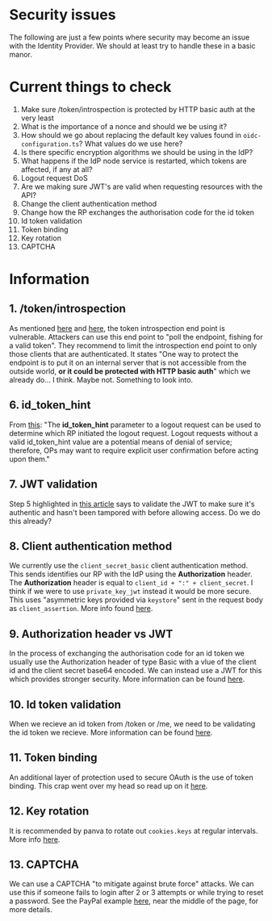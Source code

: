 # Security issues
The following are just a few points where security may become an issue with the Identity Provider. We should at least try to handle these in a basic manor.
>
# Current things to check
>
1. Make sure /token/introspection is protected by HTTP basic auth at the very least
2. What is the importance of a nonce and should we be using it?
3. How should we go about replacing the default key values found in `oidc-configuration.ts`? What values do we use here?
4. Is there specific encryption algorithms we should be using in the IdP?
5. What happens if the IdP node service is restarted, which tokens are affected, if any at all?
6. Logout request DoS
7. Are we making sure JWT's are valid when requesting resources with the API?
8. Change the client authentication method
9. Change how the RP exchanges the authorisation code for the id token
10. Id token validation
11. Token binding
12. Key rotation
13. CAPTCHA
>
# Information
## 1. /token/introspection
As mentioned [here](https://www.oauth.com/oauth2-servers/token-introspection-endpoint/) and [here](https://tools.ietf.org/html/rfc7662#section-4), the token introspection end point is vulnerable. Attackers can use this end point to "poll the endpoint, fishing for a valid token". They recommend to limit the introspection end point to only those clients that are authenticated. It states "One way to protect the endpoint is to put it on an internal server that is not accessible from the outside world, **or it could be protected with HTTP basic auth**" which we already do... I think. Maybe not. Something to look into.
>
## 6. id_token_hint
From [this](https://openid.net/specs/openid-connect-session-1_0.html#Security): 
"The **id_token_hint** parameter to a logout request can be used to determine which RP initiated the logout request. Logout requests without a valid id_token_hint value are a potential means of denial of service; therefore, OPs may want to require explicit user confirmation before acting upon them." 
>
## 7. JWT validation
Step 5 highlighted in [this article](https://medium.com/vandium-software/5-easy-steps-to-understanding-json-web-tokens-jwt-1164c0adfcec) says to validate the JWT to make sure it's authentic and hasn't been tampored with before allowing access. Do we do this already?
>
## 8. Client authentication method
We currently use the `client_secret_basic` client authentication method. This sends identifies our RP with the IdP using the **Authorization** header. The **Authorization** header is equal to `client_id + ":" + client_secret`. I think if we were to use `private_key_jwt` instead it would be more secure. This uses "asymmetric keys provided via `keystore`" sent in the request body as `client_assertion`. More info found [here](https://github.com/panva/node-openid-client#client-authentication-explained).
>
## 9. Authorization header vs JWT
In the process of exchanging the authorisation code for an id token we usually use the Authorization header of type Basic with a vlue of the client id and the client secret base64 encoded. We can instead use a JWT for this which provides stronger security. More information can be found [here](https://connect2id.com/learn/openid-connect#example-auth-code-flow-step-2).
>
## 10. Id token validation
When we recieve an id token from /token or /me, we need to be validating the id token we recieve. More information can be found [here](https://connect2id.com/learn/openid-connect#example-auth-code-flow-step-2).
>
## 11. Token binding
An additional layer of protection used to secure OAuth is the use of token binding. This crap went over my head so read up on it [here](https://connect2id.com/learn/token-binding).
>
## 12. Key rotation
It is recommended by panva to rotate out `cookies.keys` at regular intervals. More info [here](https://github.com/panva/node-oidc-provider/blob/master/docs/configuration.md#cookieskeys).
>
## 13. CAPTCHA 
We can use a CAPTCHA "to mitigate against brute force" attacks. We can use this if someone fails to login after 2 or 3 attempts or while trying to reset a password. See the PayPal example [here](https://www.troyhunt.com/everything-you-ever-wanted-to-know/), near the middle of the page, for more details.